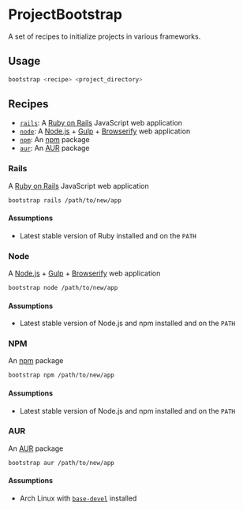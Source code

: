 # ProjectBootstrap
A set of recipes to initialize projects in various frameworks.

## Usage
```bash
bootstrap <recipe> <project_directory>
```

## Recipes
* [`rails`](#rails):
  A [Ruby on Rails](http://rubyonrails.org) JavaScript web application
* [`node`](#node):
  A [Node.js](http://nodejs.org) +  [Gulp](http://gulpjs.com) +
  [Browserify](http://browserify.org) web application
* [`npm`](#npm):
  An [npm](https://www.npmjs.org) package
* [`aur`](#aur):
  An [AUR](https://aur.archlinux.org) package

### Rails
A [Ruby on Rails](http://rubyonrails.org) JavaScript web application

```sh
bootstrap rails /path/to/new/app
```

#### Assumptions
* Latest stable version of Ruby installed and on the `PATH`

### Node
A [Node.js](http://nodejs.org) +  [Gulp](http://gulpjs.com) +
[Browserify](http://browserify.org) web application

```sh
bootstrap node /path/to/new/app
```

#### Assumptions
* Latest stable version of Node.js and npm installed and on the `PATH`

### NPM
An [npm](https://www.npmjs.org) package

```sh
bootstrap npm /path/to/new/app
```

#### Assumptions
* Latest stable version of Node.js and npm installed and on the `PATH`

### AUR
An [AUR](https://aur.archlinux.org) package

```sh
bootstrap aur /path/to/new/app
```

#### Assumptions
* Arch Linux with
  [`base-devel`](https://www.archlinux.org/groups/x86_64/base-devel/) installed
